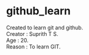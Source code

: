 # github_learn
Created to learn git and github.
<br>
Creator : Suprith T S.
<br>
Age : 20.
<br>
Reason  : To learn GIT.